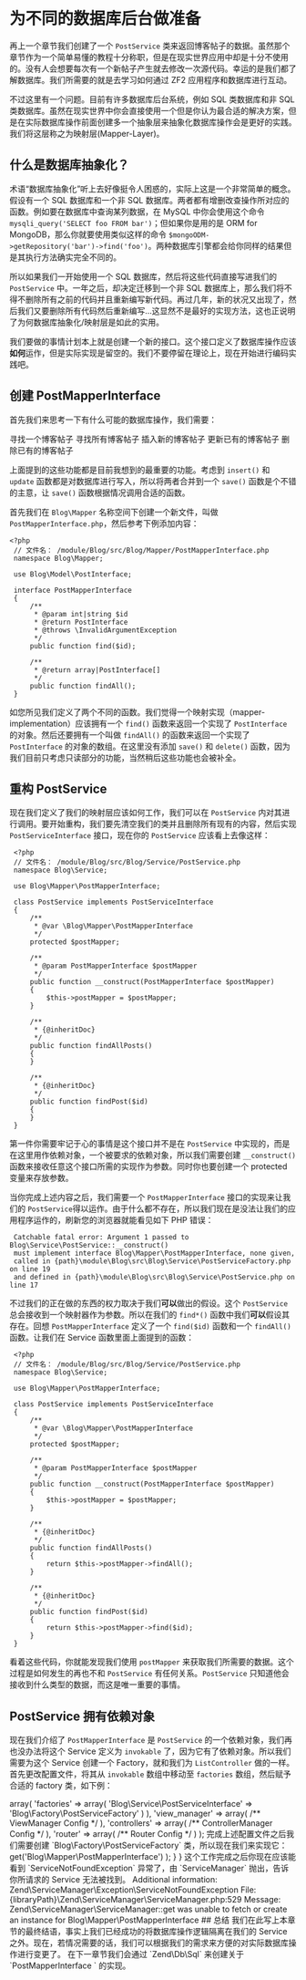 # 为不同的数据库后台做准备
再上一个章节我们创建了一个 `PostService` 类来返回博客帖子的数据。虽然那个章节作为一个简单易懂的教程十分称职，但是在现实世界应用中却是十分不使用的。没有人会想要每次有一个新帖子产生就去修改一次源代码。幸运的是我们都了解数据库。我们所需要的就是去学习如何通过 ZF2 应用程序和数据库进行互动。

不过这里有一个问题。目前有许多数据库后台系统，例如 SQL 类数据库和非 SQL 类数据库。虽然在现实世界中你会直接使用一个但是你认为最合适的解决方案，但是在实际数据库操作前面创建多一个抽象层来抽象化数据库操作会是更好的实践。我们将这层称之为映射层(Mapper-Layer)。

## 什么是数据库抽象化？
术语“数据库抽象化”听上去好像挺令人困惑的，实际上这是一个非常简单的概念。假设有一个 SQL 数据库和一个非 SQL 数据库。两者都有增删改查操作所对应的函数。例如要在数据库中查询某列数据，在 MySQL 中你会使用这个命令 `mysqli_query('SELECT foo FROM bar')`；但如果你是用的是 ORM for MongoDB，那么你就要使用类似这样的命令 `$mongoODM->getRepository('bar')->find('foo')`。两种数据库引擎都会给你同样的结果但是其执行方法确实完全不同的。

所以如果我们一开始使用一个 SQL 数据库，然后将这些代码直接写进我们的 `PostService` 中。一年之后，却决定迁移到一个非 SQL 数据库上，那么我们将不得不删除所有之前的代码并且重新编写新代码。再过几年，新的状况又出现了，然后我们又要删除所有代码然后重新编写...这显然不是最好的实现方法，这也正说明了为何数据库抽象化/映射层是如此的实用。

我们要做的事情计划本上就是创建一个新的接口。这个接口定义了数据库操作应该**如何**运作，但是实际实现是留空的。我们不要停留在理论上，现在开始进行编码实践吧。

## 创建 PostMapperInterface
首先我们来思考一下有什么可能的数据库操作，我们需要：

寻找一个博客帖子
寻找所有博客帖子
插入新的博客帖子
更新已有的博客帖子
删除已有的博客帖子

上面提到的这些功能都是目前我想到的最重要的功能。考虑到 `insert()` 和 `update` 函数都是对数据库进行写入，所以将两者合并到一个 `save()` 函数是个不错的主意，让 `save()` 函数根据情况调用合适的函数。

首先我们在 `Blog\Mapper` 名称空间下创建一个新文件，叫做 `PostMapperInterface.php`，然后参考下例添加内容：

	<?php
	 // 文件名： /module/Blog/src/Blog/Mapper/PostMapperInterface.php
	 namespace Blog\Mapper;
	
	 use Blog\Model\PostInterface;
	
	 interface PostMapperInterface
	 {
	     /**
	      * @param int|string $id
	      * @return PostInterface
	      * @throws \InvalidArgumentException
	      */
	     public function find($id);
	
	     /**
	      * @return array|PostInterface[]
	      */
	     public function findAll();
	 }

如您所见我们定义了两个不同的函数。我们觉得一个映射实现（mapper-implementation）应该拥有一个 `find()` 函数来返回一个实现了 `PostInterface` 的对象。然后还要拥有一个叫做 `findAll()` 的函数来返回一个实现了 `PostInterface` 的对象的数组。在这里没有添加 `save()` 和 `delete()` 函数，因为我们目前只考虑只读部分的功能，当然稍后这些功能也会被补全。

## 重构 PostService
现在我们定义了我们的映射层应该如何工作，我们可以在 `PostService` 内对其进行调用。要开始重构，我们要先清空我们的类并且删除所有现有的内容，然后实现 `PostServiceInterface` 接口，现在你的 `PostService` 应该看上去像这样：

	 <?php
	 // 文件名： /module/Blog/src/Blog/Service/PostService.php
	 namespace Blog\Service;
	
	 use Blog\Mapper\PostMapperInterface;
	
	 class PostService implements PostServiceInterface
	 {
	     /**
	      * @var \Blog\Mapper\PostMapperInterface
	      */
	     protected $postMapper;
	
	     /**
	      * @param PostMapperInterface $postMapper
	      */
	     public function __construct(PostMapperInterface $postMapper)
	     {
	         $this->postMapper = $postMapper;
	     }
	
	     /**
	      * {@inheritDoc}
	      */
	     public function findAllPosts()
	     {
	     }
	
	     /**
	      * {@inheritDoc}
	      */
	     public function findPost($id)
	     {
	     }
	 }

第一件你需要牢记于心的事情是这个接口并不是在 `PostService` 中实现的，而是在这里用作依赖对象，一个被要求的依赖对象，所以我们需要创建 `__construct()` 函数来接收任意这个接口所需的实现作为参数。同时你也要创建一个 protected 变量来存放参数。

当你完成上述内容之后，我们需要一个 `PostMapperInterface` 接口的实现来让我们的 `PostService`得以运作。由于什么都不存在，所以我们现在是没法让我们的应用程序运作的，刷新您的浏览器就能看见如下 PHP 错误：

	 Catchable fatal error: Argument 1 passed to Blog\Service\PostService::__construct()
	 must implement interface Blog\Mapper\PostMapperInterface, none given,
	 called in {path}\module\Blog\src\Blog\Service\PostServiceFactory.php on line 19
	 and defined in {path}\module\Blog\src\Blog\Service\PostService.php on line 17

不过我们的正在做的东西的权力取决于我们**可以**做出的假设。这个 `PostService` 总会接收到一个映射器作为参数。所以在我们的 `find*()` 函数中我们**可以**假设其存在。回想 `PostMapperInterface` 定义了一个 `find($id)` 函数和一个 `findAll()` 函数。让我们在 Service 函数里面上面提到的函数：
	
	 <?php
	 // 文件名： /module/Blog/src/Blog/Service/PostService.php
	 namespace Blog\Service;
	
	 use Blog\Mapper\PostMapperInterface;
	
	 class PostService implements PostServiceInterface
	 {
	     /**
	      * @var \Blog\Mapper\PostMapperInterface
	      */
	     protected $postMapper;
	
	     /**
	      * @param PostMapperInterface $postMapper
	      */
	     public function __construct(PostMapperInterface $postMapper)
	     {
	         $this->postMapper = $postMapper;
	     }
	
	     /**
	      * {@inheritDoc}
	      */
	     public function findAllPosts()
	     {
	         return $this->postMapper->findAll();
	     }
	
	     /**
	      * {@inheritDoc}
	      */
	     public function findPost($id)
	     {
	         return $this->postMapper->find($id);
	     }
	 }

看着这些代码，你就能发现我们使用 `postMapper` 来获取我们所需要的数据。这个过程是如何发生的再也不和 `PostService` 有任何关系。`PostService` 只知道他会接收到什么类型的数据，而这是唯一重要的事情。

## PostService 拥有依赖对象
现在我们介绍了 `PostMapperInterface` 是 `PostService` 的一个依赖对象，我们再也没办法将这个 Service 定义为 `invokable` 了，因为它有了依赖对象。所以我们需要为这个 Service 创建一个 Factory，就和我们为 `ListController` 做的一样。首先更改配置文件，将其从 `invokable` 数组中移动至 `factories` 数组，然后赋予合适的 factory 类，如下例：

 <?php
 // 文件名： /module/Blog/config/module.config.php
 return array(
     'service_manager' => array(
         'factories' => array(
             'Blog\Service\PostServiceInterface' => 'Blog\Factory\PostServiceFactory'
         )
     ),
     'view_manager' => array( /** ViewManager Config */ ),
     'controllers'  => array( /** ControllerManager Config */ ),
     'router'       => array( /** Router Config */ )
 );

完成上述配置文件之后我们需要创建 `Blog\Factory\PostServiceFactory` 类，所以现在我们来实现它：

	 <?php
	 // 文件名： /module/Blog/src/Blog/Factory/PostServiceFactory.php
	 namespace Blog\Factory;
	
	 use Blog\Service\PostService;
	 use Zend\ServiceManager\FactoryInterface;
	 use Zend\ServiceManager\ServiceLocatorInterface;
	
	 class PostServiceFactory implements FactoryInterface
	 {
	     /**
	      * Create service
	      *
	      * @param ServiceLocatorInterface $serviceLocator
	      * @return mixed
	      */
	     public function createService(ServiceLocatorInterface $serviceLocator)
	     {
	         return new PostService(
	             $serviceLocator->get('Blog\Mapper\PostMapperInterface')
	         );
	     }
	 }

这个工作完成之后你现在应该能看到 `ServiceNotFoundException` 异常了，由 `ServiceManager` 抛出，告诉你所请求的 Service 无法被找到。
	
	 Additional information:
	 Zend\ServiceManager\Exception\ServiceNotFoundException
	 File:
	 {libraryPath}\Zend\ServiceManager\ServiceManager.php:529
	 Message:
	 Zend\ServiceManager\ServiceManager::get was unable to fetch or create an instance for Blog\Mapper\PostMapperInterface

## 总结
我们在此写上本章节的最终结语，事实上我们已经成功的将数据库操作逻辑隔离在我们的 Service 之外。现在，若情况需要的话，我们可以根据我们的需求来方便的对实际数据库操作进行变更了。
在下一章节我们会通过 `Zend\Db\Sql` 来创建关于 `PostMapperInterface ` 的实现。
